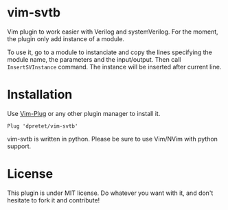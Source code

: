 # vim-svtb

Vim plugin to work easier with Verilog and systemVerilog. For the moment,
the plugin only add instance of a module.

To use it, go to a module to instanciate and copy the lines specifying the
module name, the parameters and the input/output. Then call `InsertSVInstance`
command. The instance will be inserted after current line.

# Installation

Use [Vim-Plug](https://github.com/junegunn/vim-plug) or any other plugin manager to install it.

```vim
Plug 'dpretet/vim-svtb'
```

vim-svtb is written in python. Please be sure to use Vim/NVim with python support.


# License

This plugin is under MIT license. Do whatever you want with it, and don't hesitate to fork it and
contribute!
